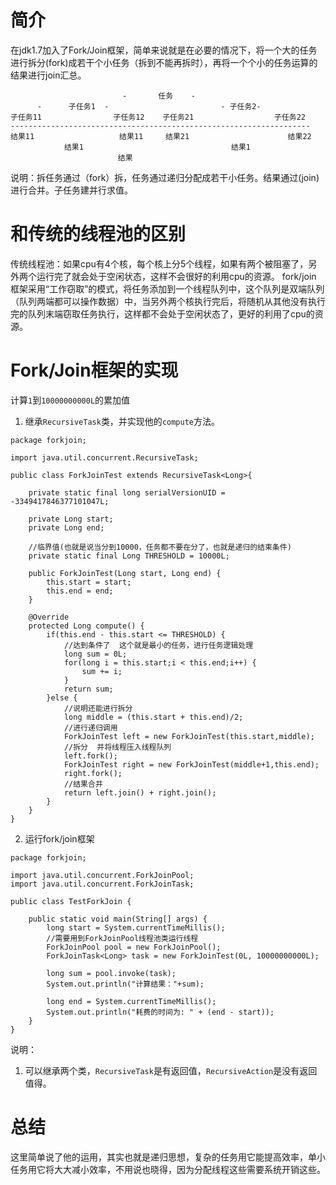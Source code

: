 # 简介
在jdk1.7加入了Fork/Join框架，简单来说就是在必要的情况下，将一个大的任务进行拆分(fork)成若干个小任务（拆到不能再拆时），再将一个个小的任务运算的结果进行join汇总。
```
                         -       任务    -
      -      子任务1  -                         - 子任务2-
子任务11                子任务12    子任务21                  子任务22
-------------------------------------------------------------------
结果11                   结果11     结果21                      结果22
            结果1                                 结果1
                        结果
```
说明：拆任务通过（fork）拆，任务通过递归分配成若干小任务。结果通过(join)进行合并。子任务建并行求值。


# 和传统的线程池的区别
传统线程池：如果cpu有4个核，每个核上分5个线程，如果有两个被阻塞了，另外两个运行完了就会处于空闲状态，这样不会很好的利用cpu的资源。
fork/join 框架采用“工作窃取”的模式，将任务添加到一个线程队列中，这个队列是双端队列（队列两端都可以操作数据）中，当另外两个核执行完后，将随机从其他没有执行完的队列末端窃取任务执行，这样都不会处于空闲状态了，更好的利用了cpu的资源。

# Fork/Join框架的实现
计算`1`到`10000000000L`的累加值

1. 继承`RecursiveTask`类，并实现他的`compute`方法。
```
package forkjoin;

import java.util.concurrent.RecursiveTask;

public class ForkJoinTest extends RecursiveTask<Long>{

	private static final long serialVersionUID = -3349417846377101047L;

	private Long start;
	private Long end;
	
	//临界值(也就是说当分到10000，任务都不要在分了，也就是递归的结束条件)
	private static final Long THRESHOLD = 10000L; 
	
	public ForkJoinTest(Long start, Long end) {
		this.start = start;
		this.end = end;
	}

	@Override
	protected Long compute() {
		if(this.end - this.start <= THRESHOLD) {
			//达到条件了  这个就是最小的任务，进行任务逻辑处理
			long sum = 0L;
			for(long i = this.start;i < this.end;i++) {
				sum += i;
			}
			return sum;
		}else {
			//说明还能进行拆分
			long middle = (this.start + this.end)/2;
			//进行递归调用
			ForkJoinTest left = new ForkJoinTest(this.start,middle);
			//拆分  并将线程压入线程队列
			left.fork();
			ForkJoinTest right = new ForkJoinTest(middle+1,this.end);
			right.fork();
			//结果合并
			return left.join() + right.join();
		}
	}
}

```
2. 运行fork/join框架
```
package forkjoin;

import java.util.concurrent.ForkJoinPool;
import java.util.concurrent.ForkJoinTask;

public class TestForkJoin {

	public static void main(String[] args) {
		long start = System.currentTimeMillis();
		//需要用到ForkJoinPool线程池类运行线程
		ForkJoinPool pool = new ForkJoinPool();
		ForkJoinTask<Long> task = new ForkJoinTest(0L, 10000000000L);
		
		long sum = pool.invoke(task);
		System.out.println("计算结果："+sum);
		
		long end = System.currentTimeMillis();
		System.out.println("耗费的时间为: " + (end - start)); 
	}
}

```

说明：
1. 可以继承两个类，`RecursiveTask`是有返回值，`RecursiveAction`是没有返回值得。

# 总结 
这里简单说了他的运用，其实也就是递归思想，复杂的任务用它能提高效率，单小任务用它将大大减小效率，不用说也晓得，因为分配线程这些需要系统开销这些。